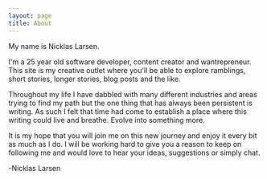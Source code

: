 ```yaml
---
layout: page
title: About
---
```


My name is Nicklas Larsen.

I'm a 25 year old software developer, content creator and wantrepreneur.
This site is my creative outlet where you'll be able to explore ramblings,
short stories, longer stories, blog posts and the like.

Throughout my life I have dabbled with many different industries and areas trying
to find my path but the one thing that has always been persistent is writing.
As such I felt that time had come to establish a place where this writing could
live and breathe. Evolve into something more.

It is my hope that you will join me on this new journey and enjoy it every bit as much
as I do. I will be working hard to give you a reason to keep on following me
and would love to hear your ideas, suggestions or simply chat.


\-Nicklas Larsen
